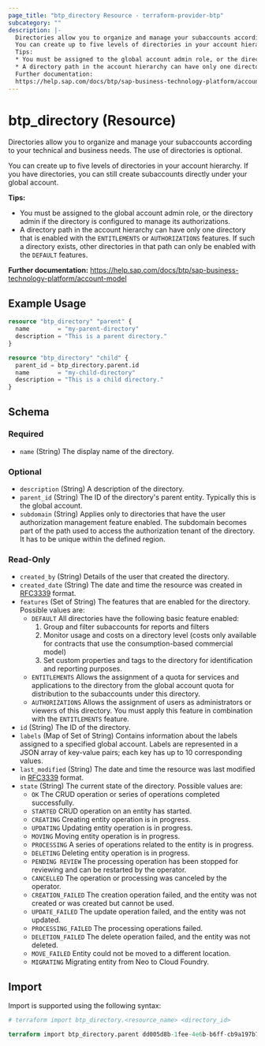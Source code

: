 ```yaml
---
page_title: "btp_directory Resource - terraform-provider-btp"
subcategory: ""
description: |-
  Directories allow you to organize and manage your subaccounts according to your technical and business needs. The use of directories is optional.
  You can create up to five levels of directories in your account hierarchy. If you have directories, you can still create subaccounts directly under your global account.
  Tips:
  * You must be assigned to the global account admin role, or the directory admin if the directory is configured to manage its authorizations.
  * A directory path in the account hierarchy can have only one directory that is enabled with the ENTITLEMENTS or AUTHORIZATIONS features. If such a directory exists, other directories in that path can only be enabled with the DEFAULT features.
  Further documentation:
  https://help.sap.com/docs/btp/sap-business-technology-platform/account-model
---
```


# btp_directory (Resource)

Directories allow you to organize and manage your subaccounts according to your technical and business needs. The use of directories is optional.

You can create up to five levels of directories in your account hierarchy. If you have directories, you can still create subaccounts directly under your global account.

__Tips:__
* You must be assigned to the global account admin role, or the directory admin if the directory is configured to manage its authorizations.
* A directory path in the account hierarchy can have only one directory that is enabled with the `ENTITLEMENTS` or `AUTHORIZATIONS` features. If such a directory exists, other directories in that path can only be enabled with the `DEFAULT` features.

__Further documentation:__
<https://help.sap.com/docs/btp/sap-business-technology-platform/account-model>

## Example Usage

```terraform
resource "btp_directory" "parent" {
  name        = "my-parent-directory"
  description = "This is a parent directory."
}

resource "btp_directory" "child" {
  parent_id = btp_directory.parent.id
  name        = "my-child-directory"
  description = "This is a child directory."
}
```

<!-- schema generated by tfplugindocs -->
## Schema

### Required

- `name` (String) The display name of the directory.

### Optional

- `description` (String) A description of the directory.
- `parent_id` (String) The ID of the directory's parent entity. Typically this is the global account.
- `subdomain` (String) Applies only to directories that have the user authorization management feature enabled. The subdomain becomes part of the path used to access the authorization tenant of the directory. It has to be unique within the defined region.

### Read-Only

- `created_by` (String) Details of the user that created the directory.
- `created_date` (String) The date and time the resource was created in [RFC3339](https://www.ietf.org/rfc/rfc3339.txt) format.
- `features` (Set of String) The features that are enabled for the directory. Possible values are: 
	 - `DEFAULT` All directories have the following basic feature enabled: 
		 1. Group and filter subaccounts for reports and filters 
		 2. Monitor usage and costs on a directory level (costs only available for contracts that use the consumption-based commercial model)
		 3. Set custom properties and tags to the directory for identification and reporting purposes.
	 - `ENTITLEMENTS` Allows the assignment of a quota for services and applications to the directory from the global account quota for distribution to the subaccounts under this directory.
	 - `AUTHORIZATIONS` Allows the assignment of users as administrators or viewers of this directory. You must apply this feature in combination with the `ENTITLEMENTS` feature.
- `id` (String) The ID of the directory.
- `labels` (Map of Set of String) Contains information about the labels assigned to a specified global account. Labels are represented in a JSON array of key-value pairs; each key has up to 10 corresponding values.
- `last_modified` (String) The date and time the resource was last modified in [RFC3339](https://www.ietf.org/rfc/rfc3339.txt) format.
- `state` (String) The current state of the directory. Possible values are: 
	 - `OK` The CRUD operation or series of operations completed successfully.
	 - `STARTED` CRUD operation on an entity has started.
	 - `CREATING` Creating entity operation is in progress.
	 - `UPDATING` Updating entity operation is in progress.
	 - `MOVING` Moving entity operation is in progress.
	 - `PROCESSING` A series of operations related to the entity is in progress.
	 - `DELETING` Deleting entity operation is in progress.
	 - `PENDING REVIEW` The processing operation has been stopped for reviewing and can be restarted by the operator.
	 - `CANCELLED` The operation or processing was canceled by the operator.
	 - `CREATION_FAILED` The creation operation failed, and the entity was not created or was created but cannot be used.
	 - `UPDATE_FAILED` The update operation failed, and the entity was not updated.
	 - `PROCESSING_FAILED` The processing operations failed.
	 - `DELETION_FAILED` The delete operation failed, and the entity was not deleted.
	 - `MOVE_FAILED` Entity could not be moved to a different location.
	 - `MIGRATING` Migrating entity from Neo to Cloud Foundry.

## Import

Import is supported using the following syntax:

```terraform
# terraform import btp_directory.<resource_name> <directory_id>

terraform import btp_directory.parent dd005d8b-1fee-4e6b-b6ff-cb9a197b7fe0
```
